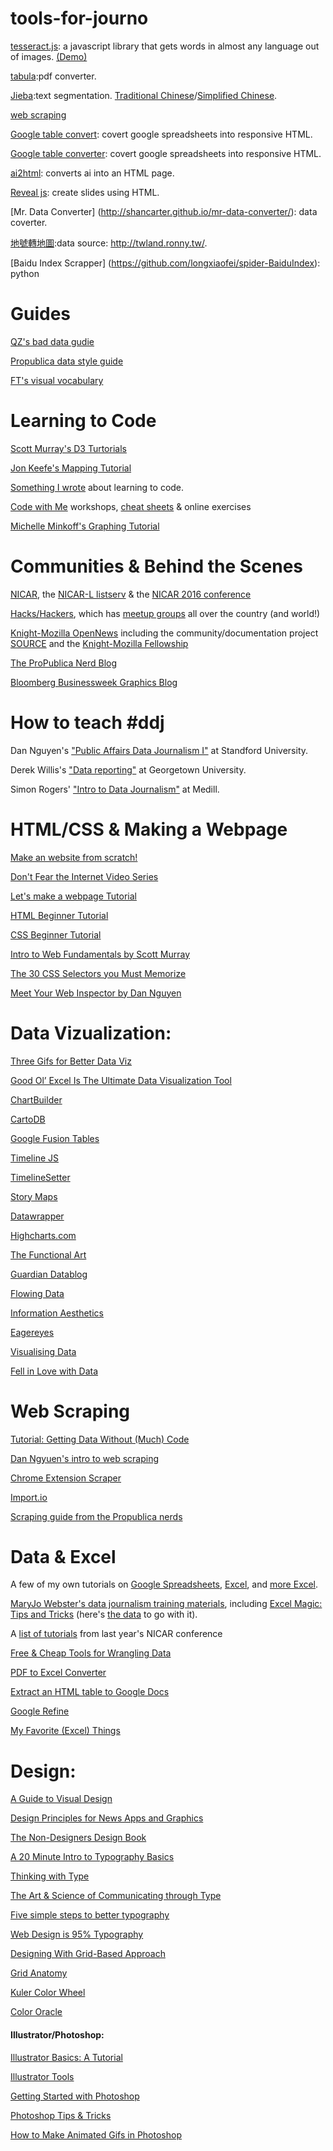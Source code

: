 # tools-for-journo

[tesseract.js](https://github.com/naptha/tesseract.js#tesseractjs): a javascript library that gets words in almost any language out of images. [(Demo)](http://tesseract.projectnaptha.com/)

[tabula](http://tabula.technology/):pdf converter.

[Jieba](https://github.com/fxsjy/jieba):text segmentation. [Traditional Chinese](https://github.com/ldkrsi/jieba-zh_TW)/[Simplified Chinese](https://github.com/fxsjy/jieba).

[web scraping](https://github.com/lorien/awesome-web-scraping)

[Google table convert](https://github.com/jsvine/google-table-converter): covert google spreadsheets into responsive HTML.

[Google table converter](https://github.com/jsvine/google-table-converter): covert google spreadsheets into responsive HTML.

[ai2html](https://github.com/cedricsam/ai2html): converts ai into an HTML page.

[Reveal js](https://github.com/hakimel/reveal.js): create slides using HTML.

[Mr. Data Converter] (http://shancarter.github.io/mr-data-converter/): data coverter.

[地號轉地圖](http://codepen.io/dz1984/full/NqgVPj/):data source: http://twland.ronny.tw/.

[Baidu Index Scrapper] (https://github.com/longxiaofei/spider-BaiduIndex): python


# Guides
[QZ's bad data gudie](https://github.com/Quartz/bad-data-guide)

[Propublica data style guide](https://github.com/propublica/guides)

[FT's visual vocabulary](https://www.ft.com/content/304419ec-63a3-11e6-8310-ecf0bddad227)


# Learning to Code

[Scott Murray's D3 Turtorials](//chimera.labs.oreilly.com/books/1230000000345/index.html)

[Jon Keefe's Mapping Tutorial](//johnkeefe.net/once-upon-a-datum-mapmaking-on-news-time)

[Something I wrote](https://www.propublica.org/nerds/item/new-years-resolution-learn-to-code) about learning to code.

[Code with Me](//codewithme.us/portland/exercises.html) workshops, [cheat sheets](https://docs.google.com/document/d/1KJ-2tQ2znUvdf2uMrpNMeFjiQZYRAM_6sIlAtvXZJYg/edit) & online exercises

[Michelle Minkoff's Graphing Tutorial](//michelleminkoff.com/crime-stats/crime-graphing-walkthrough.html)

# Communities & Behind the Scenes

[NICAR](//www.ire.org/nicar/), the [NICAR-L listserv](https://www.ire.org/resource-center/listservs/subscribe-nicar-l/) & the [NICAR 2016 conference](https://ire.org/conferences/)

[Hacks/Hackers](//hackshackers.meetup.com/), which has [meetup groups](//www.meetup.com/hacks-hackers-nyc/) all over the country (and world!)

[Knight-Mozilla OpenNews](https://www.opennews.org/) including the community/documentation project [SOURCE](https://source.opennews.org/en-US/) and the [Knight-Mozilla Fellowship](https://www.opennews.org/what/fellowships/)

[The ProPublica Nerd Blog](https://www.propublica.org/nerds)

[Bloomberg Businessweek Graphics Blog](//bizweekgraphics.tumblr.com/)

# How to teach #ddj 

Dan Nguyen's ["Public Affairs Data Journalism I"](http://www.padjo.org/course_schedule/) at Standford University.

Derek Willis's ["Data reporting"](http://dwillis.github.io/data-reporting/index.html) at Georgetown University.

Simon Rogers' ["Intro to Data Journalism"](http://simonrogers.github.io/datajournalism/) at Medill. 


# HTML/CSS & Making a Webpage

[Make an website from scratch!](http://lenagroeger.s3.amazonaws.com/makeawebsite/makeawebsite.html)

[Don't Fear the Internet Video Series](//www.dontfeartheinternet.com/)

[Let's make a webpage Tutorial](html-css-lab.html)

[HTML Beginner Tutorial](//htmldog.com/guides/html/beginner/)

[CSS Beginner Tutorial](//htmldog.com/guides/css/beginner/)

[Intro to Web Fundamentals by Scott Murray](//chimera.labs.oreilly.com/books/1230000000345/ch03.html#_the_web)

[](//chimera.labs.oreilly.com/books/1230000000345/ch03.html#_the_web)

[](//chimera.labs.oreilly.com/books/1230000000345/ch03.html#_the_web)[The 30 CSS Selectors you Must Memorize](//net.tutsplus.com/tutorials/html-css-techniques/the-30-css-selectors-you-must-memorize/)

[](//net.tutsplus.com/tutorials/html-css-techniques/the-30-css-selectors-you-must-memorize/)

[](//net.tutsplus.com/tutorials/html-css-techniques/the-30-css-selectors-you-must-memorize/)[Meet Your Web Inspector by Dan Nguyen](//ruby.bastardsbook.com/chapters/web-inspecting-html/)

# Data Vizualization:

[Three Gifs for Better Data Viz](https://twitter.com/lenagroeger/status/586290878748196865)

[Good Ol’ Excel Is The Ultimate Data Visualization Tool](//insights.qunb.com/good-ol-excel-is-the-ultimate-data-visualization-tool-in-most-cases/)

[ChartBuilder](https://quartz.github.io/Chartbuilder/)

[CartoDB](https://cartodb.com/)

[Google Fusion Tables](//www.google.com/fusiontables/Home/)

[Timeline JS](//timeline.knightlab.com/)

[TimelineSetter](//propublica.github.com/timeline-setter/)

[Story Maps](//storymaps.arcgis.com/en/)

[Datawrapper](//datawrapper.de/)

[Highcharts.com](//www.highcharts.com/)

[The Functional Art](//www.thefunctionalart.com/)

[Guardian Datablog](//www.guardian.co.uk/news/datablog)

[Flowing Data]( //flowingdata.com/)

[Information Aesthetics](//infosthetics.com/)

[Eagereyes](//eagereyes.org/)

[Visualising Data](//www.visualisingdata.com/)

[Fell in Love with Data](//fellinlovewithdata.com/)

# Web Scraping

[Tutorial: Getting Data Without (Much) Code](gettingdata.html)

[Dan Ngyuen's intro to web scraping](//ruby.bastardsbook.com/chapters/web-scraping/)

[Chrome Extension Scraper](https://chrome.google.com/webstore/detail/scraper/mbigbapnjcgaffohmbkdlecaccepngjd?hl=en)

[Import.io](https://import.io/)

[Scraping guide from the Propublica nerds](//www.propublica.org/nerds/item/doc-dollars-guides-collecting-the-data)

# Data & Excel

A few of my own tutorials on [Google Spreadsheets](//lenagroeger.s3.amazonaws.com/talks/orlando/exercises/Spreadsheets/spreadsheetslab.html), [Excel](//lenagroeger.s3.amazonaws.com/talks/orlando/exercises/Excel/excelmaplab.html), and [more Excel](//lenagroeger.s3.amazonaws.com/talks/orlando/exercises/ExcelMath/math.html).

[MaryJo Webster's data journalism training materials](https://mjwebster.github.io/DataJ/), including [Excel Magic: Tips and Tricks](https://mjwebster.github.io/DataJ/tipsheets/ExcelMagic.pdf) (here's [the data](https://mjwebster.github.io/DataJ/spreadsheets/ExcelMagic.xlsx) to go with it).

A [list of tutorials](//blog.chryswu.com/2015/02/20/nicar-2015-slides-links-tutorials/) from last year's NICAR conference

[Free & Cheap Tools for Wrangling Data](//write30.com/assets/docs/data-tools-tipsheet.pdf)

[PDF to Excel Converter](//www.pdftoexcelonline.com/)

[Extract an HTML table to Google Docs](//eagereyes.org/data/scrape-tables-using-google-docs)

[Google Refine](//code.google.com/p/google-refine/)

[My Favorite (Excel) Things](//extra.twincities.com/car/mj/ExcelClassHandout.pdf)

# Design:

[A Guide to Visual Design](//www.visualmess.com/)

[Design Principles for News Apps and Graphics](https://source.opennews.org/en-US/learning/design-principles-news-apps-graphics/)

[The Non-Designers Design Book]( //www.amazon.com/Non-Designers-Design-Book-Robin-Williams/dp/0321534042)

[A 20 Minute Intro to Typography Basics](//design.tutsplus.com/articles/a-20-minute-intro-to-typography-basics--psd-3326)

[Thinking with Type](//www.amazon.com/Thinking-Type-2nd-revised-expanded/dp/1568989695)

[The Art & Science of Communicating through Type](//www.mightyfinegraphics.com/cg/typography.html)

[Five simple steps to better typography](//www.markboulton.co.uk/journal/five-simple-steps-to-better-typography)

[Web Design is 95% Typography](//ia.net/blog/the-web-is-all-about-typography-period)

[Designing With Grid-Based Approach](//www.smashingmagazine.com/2007/04/14/designing-with-grid-based-approach/)

[Grid Anatomy](//www.vanseodesign.com/web-design/grid-anatomy/)

[Kuler Color Wheel](https://kuler.adobe.com/create/color-wheel/)

[Color Oracle](//colororacle.org/)

#### Illustrator/Photoshop:

[Illustrator Basics: A Tutorial](//lenagroeger.s3.amazonaws.com/design/AiIntro.pdf)

[Illustrator Tools](https://helpx.adobe.com/illustrator/using/tool-galleries.html)

[Getting Started with Photoshop](//www.sitepoint.com/getting-started-photoshop/)

[Photoshop Tips & Tricks](https://github.com/lenagroeger/photoshop)

[How to Make Animated Gifs in Photoshop](https://github.com/lenagroeger/photoshop#animated-gif-simple-2-photo-animation)

